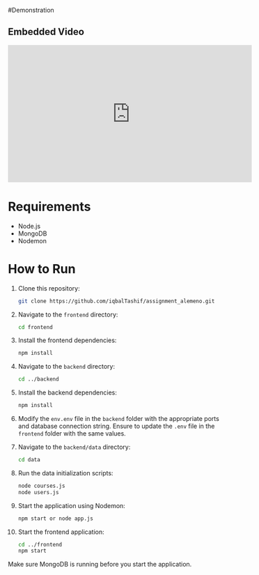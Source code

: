 #Demonstration
## Embedded Video
<iframe width="560" height="315" src="https://www.youtube.com/watch?v=SuXNCh-_r68" frameborder="0" allowfullscreen></iframe>

# Requirements
* Node.js
* MongoDB
* Nodemon

# How to Run

1. Clone this repository:
    ```bash
    git clone https://github.com/iqbalTashif/assignment_alemeno.git
    ```

2. Navigate to the `frontend` directory:
    ```bash
    cd frontend
    ```

3. Install the frontend dependencies:
    ```bash
    npm install
    ```

4. Navigate to the `backend` directory:
    ```bash
    cd ../backend
    ```

5. Install the backend dependencies:
    ```bash
    npm install
    ```

6. Modify the `env.env` file in the `backend` folder with the appropriate ports and database connection string. Ensure to update the `.env` file in the `frontend` folder with the same values.

7. Navigate to the `backend/data` directory:
    ```bash
    cd data
    ```

8. Run the data initialization scripts:
    ```bash
    node courses.js
    node users.js
    ```

9. Start the application using Nodemon:
    ```bash
    npm start or node app.js
    ```

10. Start the frontend application: 
    ```bash
    cd ../frontend
    npm start
    ```

Make sure MongoDB is running before you start the application.
